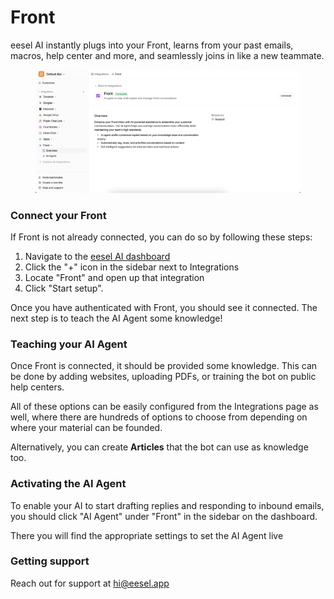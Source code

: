 # Front

eesel AI instantly plugs into your Front, learns from your past emails, macros, help center and more, and seamlessly joins in like a new teammate.

<figure><img src="../.gitbook/assets/image (5).png" alt=""><figcaption></figcaption></figure>

### Connect your Front

If Front is not already connected, you can do so by following these steps:

1. Navigate to the [eesel AI dashboard](https://dashboard.eesel.ai/)
2. Click the "+" icon in the sidebar next to Integrations
3. Locate "Front" and open up that integration
4. Click "Start setup".

Once you have authenticated with Front, you should see it connected. The next step is to teach the AI Agent some knowledge!

### Teaching your AI Agent

Once Front is connected, it should be provided some knowledge. This can be done by adding websites, uploading PDFs, or training the bot on public help centers.&#x20;

All of these options can be easily configured from the Integrations page as well, where there are hundreds of options to choose from depending on where your material can be founded.

Alternatively, you can create **Articles** that the bot can use as knowledge too.

### Activating the AI Agent

To enable your AI to start drafting replies and responding to inbound emails, you should click "AI Agent" under "Front" in the sidebar on the dashboard.

There you will find the appropriate settings to set the AI Agent live

### Getting support

Reach out for support at [hi@eesel.app](mailto:hi@eesel.app)&#x20;
